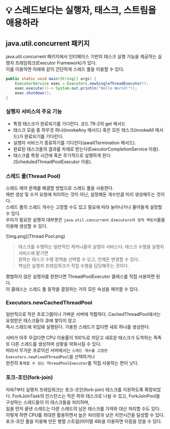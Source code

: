 # 💡 스레드보다는 실행자, 태스크, 스트림을 애용하라 

## java.util.concurrent 패키지
java.util.concurrent 패키지에서 인터페이스 기반의 태스크 실행 기능을 제공하는 실행자 프레임워크(Executor Framework)가 있다.   
이를 이용하면 아래와 같이 간단하게 스레드 풀을 이용할 수 있다.

```java
public static void main(String[] args) {
    ExecutorService exec = Executors.newSingleThreadExecutor();
    exec.execute(()-> System.out.println("Hello World!"));
    exec.shutdown();
}
```
### 실행자 서비스의 주요 기능
- 특정 태스크가 완료되기를 기다린다. 코드 79-2의 get 메서드
- 태스크 모음 중 하무것 하나(invokeAny 메서드) 혹은 모든 태스크(invokeAll 메서드)가 완료되기를 기다린다.
- 실행자 서비스가 종료하기를 기다린다(awaitTermination 메서드).
- 완료된 태스크들의 결과를 차례로 받는다(ExecutorCompletionService 이용).
- 태스크를 특정 시간에 혹은 주기적으로 실행하게 한다(ScheduledThreadPoolExecutor 이용).

### 스레드 풀(Thread Pool)
스레드 제어 문제를 해결할 방법으로 스레드 풀을 사용한다.    
매번 생성 및 수거 요청에 처리하는 것이 아닌, 설정해둔 개수만큼 미리 생성해두는 것이다.   
스레드 풀의 스레드 개수는 고정할 수도 있고 필요에 따라 늘어나거나 줄어들게 설정할 수 있다.   
우리가 필요한 실행자 대부분은 `java.util.concurrent.Executors의 정적 팩토리`들을 이용해 생성할 수 있다.

![img.png](Thread Pool.png)
> 태스크를 수행하는 일반적인 케커니즘이 실행자 서비스다. 태스크 수행을 실행자 서비스에 맡기면   
> 원하는 태스크 수행 정책을 선택할 수 있고, 언제든 변경할 수 있다.   
> 핵심은 실행자 프레임워크가 작업 수행을 담당해주는 것이다.

평범하지 않은 실행자를 원한다면 ThreadPoolExecutor 클래스를 직접 사용하면 된다.   
이 클래스는 스레드 풀 동작을 결정하는 거의 모든 속성을 제어할 수 있다.

### Executors.newCachedThreadPool
일반적으로 작은 프로그램이나 가벼운 서버에 적합하다. CachedThreadPool에서는 요청받은 태스크들이 큐에 쌓이지 않고   
즉시 스레드에 위임돼 실행된다. 가용한 스레드가 없다면 새로 하나를 생성한다.   

서버가 아주 무겁다면 CPU 이용률이 100%로 치닫고 새로운 태스크가 도착하는 족족 또 다른 스레드를 생성하며 상황을 악화시킬 수 있다.   
따라서 무거운 프로덕션 서버에서는 `스레드 개수를 고정한 Executors.newFixedThreadPool`을 선택하거나   
완전히 `통제할 수 있는 ThreadPoolExecutor`를 직접 사용하는 편이 낫다.

### 포크-조인(fork-join)
자바7부터 실행자 프레임워크는 포크-조인(fork-join) 태스크를 지원하도록 확장되었다.
ForkJoinTask의 인스턴스는 작은 하위 태스크로 나뉠 수 있고, ForkJoinPool을 구성하는 스레드들이 이 태스크들을 처리하며,    
일을 먼저 끝낸 스레드는 다른 스레드의 남은 태스크를 가져와 대신 처리할 수도 있다.   
이렇게 하면 CPU를 최대한 활용하면서 높은 처리량과 낮은 지연시간을 달성할 수 있다.   
포크-조인 풀을 이용해 만든 병렬 스트림(아이템 48)을 이용하면 이점을 얻을 수 있다.